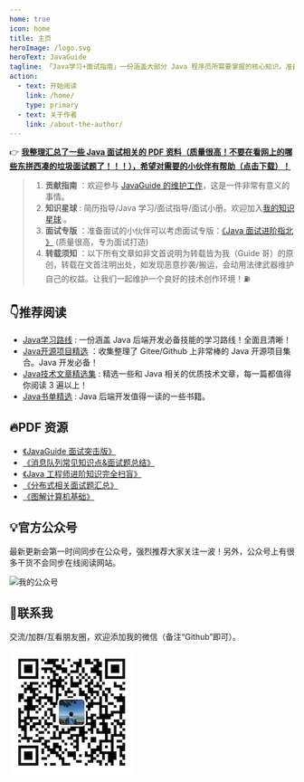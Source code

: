 ```yaml
---
home: true
icon: home
title: 主页
heroImage: /logo.svg
heroText: JavaGuide
tagline: 「Java学习+面试指南」一份涵盖大部分 Java 程序员所需要掌握的核心知识。准备 Java 面试，首选 JavaGuide！
action:
  - text: 开始阅读
    link: /home/
    type: primary
  - text: 关于作者
    link: /about-the-author/
---
```


👉 **[我整理汇总了一些 Java 面试相关的 PDF 资料（质量很高！不要在看网上的哪些东拼西凑的垃圾面试题了！！！），希望对需要的小伙伴有帮助（点击下载）！](https://t.1yb.co/GXLF)**

> 1. **贡献指南** ：欢迎参与 [JavaGuide 的维护工作](https://github.com/Snailclimb/JavaGuide/issues/1235)，这是一件非常有意义的事情。
> 2. **知识星球** : 简历指导/Java 学习/面试指导/面试小册。欢迎加入[我的知识星球](https://sourl.cn/e7ee87) 。
> 3. **面试专版** ：准备面试的小伙伴可以考虑面试专版：[《Java 面试进阶指北 》](https://www.yuque.com/docs/share/f37fc804-bfe6-4b0d-b373-9c462188fec7) (质量很高，专为面试打造)
> 4. **转载须知** ：以下所有文章如非文首说明为转载皆为我（Guide 哥）的原创，转载在文首注明出处，如发现恶意抄袭/搬运，会动用法律武器维护自己的权益。让我们一起维护一个良好的技术创作环境！⛽️

## 👇推荐阅读 

- [Java学习路线](https://zhuanlan.zhihu.com/p/379041500) : 一份涵盖 Java 后端开发必备技能的学习路线！全面且清晰！
- [Java开源项目精选](https://gitee.com/SnailClimb/awesome-java) ：收集整理了 Gitee/Github 上非常棒的 Java 开源项目集合。Java 开发必备！
- [Java技术文章精选集](/high-quality-technical-articles/) : 精选一些和 Java 相关的优质技术文章，每一篇都值得你阅读 3 遍以上！
- [Java书单精选](https://gitee.com/SnailClimb/awesome-cs) : Java 后端开发值得一读的一些书籍。

## 🔥PDF 资源

- [《JavaGuide 面试突击版》](https://mp.weixin.qq.com/s?__biz=Mzg2OTA0Njk0OA==&mid=100029614&idx=1&sn=62993c5cf10265cb7018db7f1ec67250&chksm=4ea1fb6579d67273499b7243641d4ef372decd08047bfbb6dfb5843ef81c7ccba209086cf345#rd)
- [《消息队列常见知识点&面试题总结》](https://t.1yb.co/Fy0u)
- [《Java 工程师进阶知识完全扫盲》](https://t.1yb.co/GXLF)
- [《分布式相关面试题汇总》](https://t.1yb.co/GXLF)
- [《图解计算机基础》](https://mp.weixin.qq.com/s?__biz=Mzg2OTA0Njk0OA==&mid=100021725&idx=1&sn=2db9664ca25363139a81691043e9fd8f&chksm=4ea19a1679d61300d8990f7e43bfc7f476577a81b712cf0f9c6f6552a8b219bc081efddb5c54#rd)

## 💡官方公众号

最新更新会第一时间同步在公众号，强烈推荐大家关注一波！另外，公众号上有很多干货不会同步在线阅读网站。

![我的公众号](https://cdn.jsdelivr.net/gh/javaguide-tech/blog-images/2020-08/167598cd2e17b8ec.png)

## 🙉联系我

交流/加群/互看朋友圈，欢迎添加我的微信（备注“Github”即可）。

![](../media/pictures/weixin.jpeg)